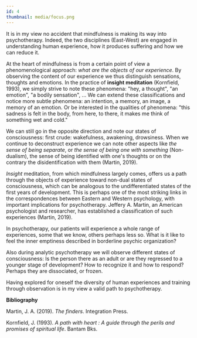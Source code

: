 ```yaml
---
id: 4
thumbnail: media/focus.png
---
```

It is in my view no accident that mindfulness is making its way into psychotherapy. Indeed, the two disciplines (East-West) are engaged in understanding human experience, how it produces suffering and how we can reduce it.

At the heart of mindfulness is from a certain point of view a phenomenological approach: *what are the objects of our experience*. By observing the content of our experience we thus distinguish sensations, thoughts and emotions. In the practice of **insight meditation** (Kornfield, 1993), we simply strive to note these phenomena: "hey, a thought", "an emotion", "a bodily sensation", ... We can extend these classifications and notice more subtle phenomena: an intention, a memory, an image, a memory of an emotion. Or be interested in the qualities of phenomena: "this sadness is felt in the body, from here, to there, it makes me think of something wet and cold."

We can still go in the opposite direction and note our states of consciousness: first crude: wakefulness, awakening, drowsiness. When we continue to deconstruct experience we can note other aspects like *the sense of being separate*, or *the sense of being one with something* (Non-dualism), the sense of being identified with one's thoughts or on the contrary the disidentification with them (Martin, 2019).

*Insight* meditation, from which mindfulness largely comes, offers us a path through the objects of experience toward non-dual states of consciousness, which can be analogous to the undifferentiated states of the first years of development. This is perhaps one of the most striking links in the correspondences between Eastern and Western psychology, with important implications for psychotherapy. Jeffery A. Martin, an American psychologist and researcher, has established a classification of such experiences (Martin, 2019).

In psychotherapy, our patients will experience a whole range of experiences, some that we know, others perhaps less so. What is it like to feel the inner emptiness described in borderline psychic organization?

Also during analytic psychotherapy we will observe different states of consciousness: Is the person there as an adult or are they regressed to a younger stage of development? How to recognize it and how to respond? Perhaps they are dissociated, or frozen.

Having explored for oneself the diversity of human experiences and training through observation is in my view a valid path to psychotherapy.

**Bibliography**

Martin, J. A. (2019). *The finders*. Integration Press.

Kornfield, J. (1993). *A path with heart : A guide through the perils and promises of spiritual life*. Bantam Bks.
